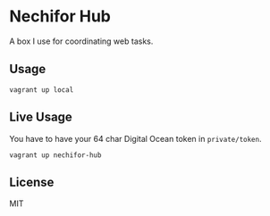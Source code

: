 # Nechifor Hub

A box I use for coordinating web tasks.

## Usage

    vagrant up local

## Live Usage

You have to have your 64 char Digital Ocean token in `private/token`.

    vagrant up nechifor-hub

## License

MIT
